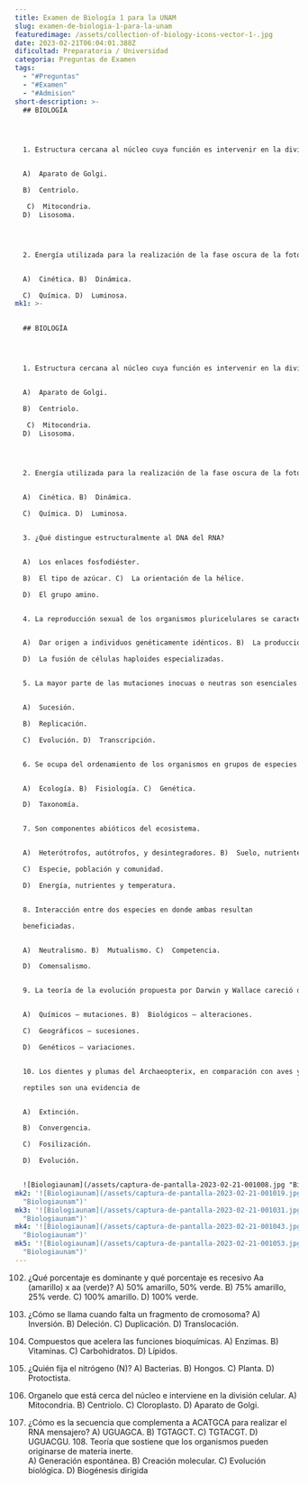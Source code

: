 ```yaml
---
title: Examen de Biología 1 para la UNAM
slug: examen-de-biologia-1-para-la-unam
featuredimage: /assets/collection-of-biology-icons-vector-1-.jpg
date: 2023-02-21T06:04:01.388Z
dificultad: Preparatoria / Universidad
categoria: Preguntas de Examen
tags:
  - "#Preguntas"
  - "#Examen"
  - "#Admision"
short-description: >-
  ## BIOLOGÍA  




  1. Estructura cercana al núcleo cuya función es intervenir en la división celular.  


  A)  Aparato de Golgi. 

  B)  Centriolo.

   C)  Mitocondria. 
  D)  Lisosoma. 




  2. Energía utilizada para la realización de la fase oscura de la fotosíntesis.  


  A)  Cinética. B)  Dinámica. 

  C)  Química. D)  Luminosa.
mk1: >-
  

  ## BIOLOGÍA  




  1. Estructura cercana al núcleo cuya función es intervenir en la división celular.  


  A)  Aparato de Golgi. 

  B)  Centriolo.

   C)  Mitocondria. 
  D)  Lisosoma. 




  2. Energía utilizada para la realización de la fase oscura de la fotosíntesis.  


  A)  Cinética. B)  Dinámica. 

  C)  Química. D)  Luminosa. 


  3. ¿Qué distingue estructuralmente al DNA del RNA?


  A)  Los enlaces fosfodiéster. 

  B)  El tipo de azúcar. C)  La orientación de la hélice. 

  D)  El grupo amino. 


  4. La reproducción sexual de los organismos pluricelulares se caracteriza por  


  A)  Dar origen a individuos genéticamente idénticos. B)  La producción de grandes cantidades de esporas. C)  Suceder siempre dentro del cuerpo de los progenitores. 

  D)  La fusión de células haploides especializadas.


  5. La mayor parte de las mutaciones inocuas o neutras son esenciales para la  


  A)  Sucesión. 

  B)  Replicación. 

  C)  Evolución. D)  Transcripción. 


  6. Se ocupa del ordenamiento de los organismos en grupos de especies semejantes.  


  A)  Ecología. B)  Fisiología. C)  Genética. 

  D)  Taxonomía.  


  7. Son componentes abióticos del ecosistema.  


  A)  Heterótrofos, autótrofos, y desintegradores. B)  Suelo, nutrientes y autótrofos. 

  C)  Especie, población y comunidad. 

  D)  Energía, nutrientes y temperatura.  


  8. Interacción entre dos especies en donde ambas resultan 

  beneficiadas.  


  A)  Neutralismo. B)  Mutualismo. C)  Competencia. 

  D)  Comensalismo. 


  9. La teoría de la evolución propuesta por Darwin y Wallace careció de fundamentos **___** para explicar las **__**.  


  A)  Químicos – mutaciones. B)  Biológicos – alteraciones. 

  C)  Geográficos – sucesiones. 

  D)  Genéticos – variaciones.  


  10. Los dientes y plumas del Archaeopterix, en comparación con aves y 

  reptiles son una evidencia de  


  A)  Extinción. 

  B)  Convergencia. 

  C)  Fosilización. 

  D)  Evolución.


  ![Biologiaunam](/assets/captura-de-pantalla-2023-02-21-001008.jpg "Biologiaunam")
mk2: '![Biologiaunam](/assets/captura-de-pantalla-2023-02-21-001019.jpg
  "Biologiaunam")'
mk3: '![Biologiaunam](/assets/captura-de-pantalla-2023-02-21-001031.jpg
  "Biologiaunam")'
mk4: '![Biologiaunam](/assets/captura-de-pantalla-2023-02-21-001043.jpg
  "Biologiaunam")'
mk5: '![Biologiaunam](/assets/captura-de-pantalla-2023-02-21-001053.jpg
  "Biologiaunam")'
---
```



102. ¿Qué porcentaje es dominante y qué porcentaje es recesivo Aa (amarillo) x aa (verde)?  A)  50% amarillo, 50% verde. B)  75% amarillo, 25% verde. 
     C)  100% amarillo. 
     D)  100% verde. 


103. ¿Cómo se llama cuando falta un fragmento de cromosoma?  A)  Inversión. 
     B)  Deleción. C)  Duplicación. 
     D)  Translocación. 
104. Compuestos que acelera las funciones bioquímicas.  A)  Enzimas. B)  Vitaminas. 
     C)  Carbohidratos. 
     D)  Lípidos. 
105. ¿Quién fija el nitrógeno (N)?  A)  Bacterias. B)  Hongos. 
     C)  Planta. 
     D)  Protoctista. 
106. Organelo que está cerca del núcleo e interviene en la división celular.  A)  Mitocondria. B)  Centriolo. C)  Cloroplasto. 
     D)  Aparato de Golgi. 
107. ¿Cómo es la secuencia que complementa a ACATGCA para realizar el RNA mensajero?  A)  UGUAGCA. B)  TGTAGCT. C)  TGTACGT. D)  UGUACGU. 108. Teoría que sostiene que los organismos pueden originarse de materia inerte.\
     A)  Generación espontánea. B)  Creación molecular. C)  Evolución biológica. D)  Biogénesis dirigida
